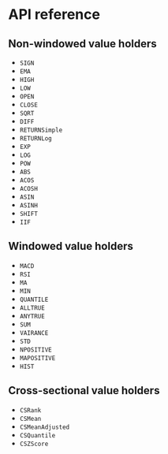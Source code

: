 # API reference

## Non-windowed value holders

* `SIGN`
* `EMA`
* `HIGH`
* `LOW`
* `OPEN`
* `CLOSE`
* `SQRT`
* `DIFF`
* `RETURNSimple`
* `RETURNLog`
* `EXP`
* `LOG`
* `POW`
* `ABS`
* `ACOS`
* `ACOSH`
* `ASIN`
* `ASINH`
* `SHIFT`
* `IIF`

## Windowed value holders

* `MACD`
* `RSI`
* `MA`
* `MIN`
* `QUANTILE`
* `ALLTRUE`
* `ANYTRUE`
* `SUM`
* `VAIRANCE`
* `STD`
* `NPOSITIVE`
* `MAPOSITIVE`
* `HIST`

## Cross-sectional value holders

* `CSRank`
* `CSMean`
* `CSMeanAdjusted`
* `CSQuantile`
* `CSZScore`
